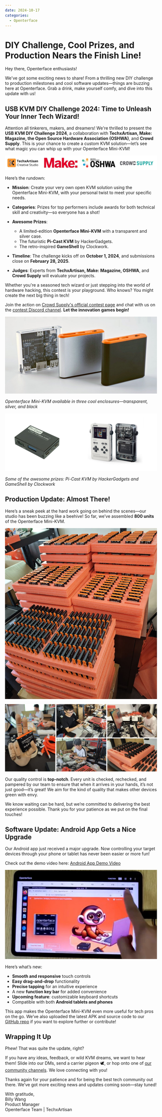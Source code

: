 ```yaml
---
date: 2024-10-17
categories:
  - Openterface
---
```


# DIY Challenge, Cool Prizes, and Production Nears the Finish Line!

Hey there, Openterface enthusiasts!

We've got some exciting news to share! From a thrilling new DIY challenge to production milestones and cool software updates—things are buzzing here at Openterface. Grab a drink, make yourself comfy, and dive into this update with us!

## **USB KVM DIY Challenge 2024: Time to Unleash Your Inner Tech Wizard!**

Attention all tinkerers, makers, and dreamers! We're thrilled to present the **USB KVM DIY Challenge 2024**, a collaboration with **TechxArtisan, Make: Magazine, the Open Source Hardware Association (OSHWA)**, and **Crowd Supply**. This is your chance to create a custom KVM solution—let’s see what magic you can whip up with your Openterface Mini-KVM!

![Logos of TechxArtisan, Make: Magazine, OSHWA, and Crowd Supply](pic/241017-03.jpg)

Here’s the rundown:

- **Mission**: Create your very own open KVM solution using the Openterface Mini-KVM, with your personal twist to meet your specific needs.
  
- **Categories**: Prizes for top performers include awards for both technical skill and creativity—so everyone has a shot!

- **Awesome Prizes**: 
    - A limited-edition **Openterface Mini-KVM** with a transparent and silver case.
    - The futuristic **Pi-Cast KVM** by HackerGadgets.
    - The retro-inspired **GameShell** by Clockwork.

- **Timeline**: The challenge kicks off on **October 1, 2024**, and submissions close on **February 28, 2025**.

- **Judges**: Experts from **TechxArtisan, Make: Magazine, OSHWA**, and **Crowd Supply** will evaluate your projects.

Whether you're a seasoned tech wizard or just stepping into the world of hardware hacking, this contest is your playground. Who knows? You might create the next big thing in tech! 

Join the action on [Crowd Supply's official contest page](https://www.crowdsupply.com/techxartisan/usb-kvm-diy-challenge-2024) and chat with us on the [contest Discord channel](https://discord.gg/YhKVzDujkT). **Let the innovation games begin!**

![Openterface Mini-KVM in transparent, silver, and black enclosures](pic/241017-06.jpg)

*Openterface Mini-KVM available in three cool enclosures—transparent, silver, and black*

![Prizes including Pi-Cast KVM and GameShell console](pic/241017-07.jpg)

*Some of the awesome prizes: Pi-Cast KVM by HackerGadgets and GameShell by Clockwork*

## **Production Update: Almost There!**

Here’s a sneak peek at the hard work going on behind the scenes—our studio has been buzzing like a beehive! So far, we’ve assembled **800 units** of the Openterface Mini-KVM.

![Mini-KVM are piled up there](pic/241017-02.jpg)

![Openterface team assembling KVM units in a quality control setup](pic/241017-08.jpg)

Our quality control is **top-notch**. Every unit is checked, rechecked, and pampered by our team to ensure that when it arrives in your hands, it’s not just good—it’s great! We aim for the kind of quality that makes other devices green with envy.

We know waiting can be hard, but we’re committed to delivering the best experience possible. Thank you for your patience as we put on the final touches!

## **Software Update: Android App Gets a Nice Upgrade**

Our Android app just received a major upgrade. Now controlling your target devices through your phone or tablet has never been easier or more fun!

Check out the demo video here: [Android App Demo Video](https://x.com/TechxArtisan/status/1840587612148699398)

![Screenshot of the Openterface Android app interface](pic/241017-04.jpg)

Here’s what’s new:

- **Smooth and responsive** touch controls
- **Easy drag-and-drop** functionality
- **Precise tapping** for an intuitive experience
- A new **function key bar** for added convenience
- **Upcoming feature**: customizable keyboard shortcuts
- Compatible with both **Android tablets and phones**

This app makes the Openterface Mini-KVM even more useful for tech pros on the go. We’ve also uploaded the latest APK and source code to our [GitHub repo](https://github.com/TechxArtisanStudio/Openterface_Android) if you want to explore further or contribute!

## **Wrapping It Up**

Phew! That was quite the update, right?

If you have any ideas, feedback, or wild KVM dreams, we want to hear them! Slide into our DMs, send a carrier pigeon 🕊️, or hop onto one of [our community channels](https://openterface.com/community/). We love connecting with you!

Thanks again for your patience and for being the best tech community out there. We’ve got more exciting news and updates coming soon—stay tuned!

With gratitude,  
Billy Wang  
Product Manager  
Openterface Team | TechxArtisan  